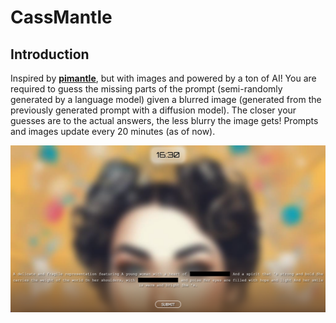 # CassMantle

## Introduction

Inspired by **[pimantle](https://semantle.pimanrul.es/)**, but with images and powered by a ton of AI! You are required to guess the missing parts of the prompt (semi-randomly generated by a language model) given a blurred image (generated from the previously generated prompt with a diffusion model). The closer your guesses are to the actual answers, the less blurry the image gets! Prompts and images update every 20 minutes (as of now).

![Screenshot Taken From Testing](media/demo_1.png)
